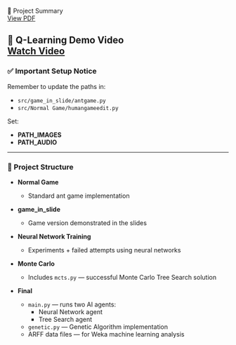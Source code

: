 📄 Project Summary  
[View PDF](docs/356943_Kedis_Bassem.pdf)

🎥 Q-Learning Demo Video  
[Watch Video](Qlearn_N10.mp4)
---

### ✅ Important Setup Notice
Remember to update the paths in:
- `src/game_in_slide/antgame.py`
- `src/Normal Game/humangameedit.py`

Set:
- **PATH_IMAGES**
- **PATH_AUDIO**

---

### 📂 Project Structure

- **Normal Game**
  - Standard ant game implementation

- **game_in_slide**
  - Game version demonstrated in the slides

- **Neural Network Training**
  - Experiments + failed attempts using neural networks

- **Monte Carlo**
  - Includes `mcts.py` — successful Monte Carlo Tree Search solution

- **Final**
  - `main.py` — runs two AI agents:
    - Neural Network agent
    - Tree Search agent
  - `genetic.py` — Genetic Algorithm implementation
  - ARFF data files — for Weka machine learning analysis
